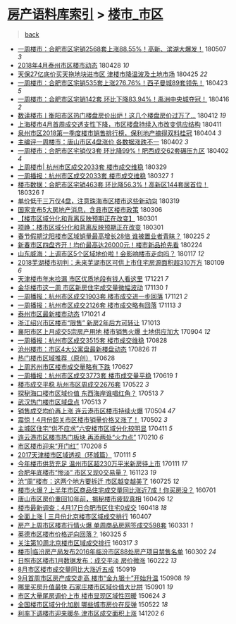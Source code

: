 [房产语料库索引](../../README.md)  > [楼市_市区](楼市_市区.md)
====
> [back](../README.md)

- [一周楼市：合肥市区宅销2568套上涨88.55%！高新、滨湖大爆发！](http://jkwz.applinzi.com/ittc/7100331768513299467.html#%E4%B8%80%E5%91%A8%E6%A5%BC%E5%B8%82%EF%BC%9A%E5%90%88%E8%82%A5%E5%B8%82%E5%8C%BA%E5%AE%85%E9%94%802568%E5%A5%97%E4%B8%8A%E6%B6%A888.55%25%EF%BC%81%E9%AB%98%E6%96%B0%E3%80%81%E6%BB%A8%E6%B9%96%E5%A4%A7%E7%88%86%E5%8F%91%EF%BC%81) 180507 *3* 
- [2018年4月泰州市区楼市动态](http://jkwz.applinzi.com/ittc/7097067706782319623.html#2018%E5%B9%B44%E6%9C%88%E6%B3%B0%E5%B7%9E%E5%B8%82%E5%8C%BA%E6%A5%BC%E5%B8%82%E5%8A%A8%E6%80%81) 180428 *10* 
- [天保27亿底价买天拖地块进市区 津楼市降温波及土地市场](http://jkwz.applinzi.com/ittc/7095932616144585739.html#%E5%A4%A9%E4%BF%9D27%E4%BA%BF%E5%BA%95%E4%BB%B7%E4%B9%B0%E5%A4%A9%E6%8B%96%E5%9C%B0%E5%9D%97%E8%BF%9B%E5%B8%82%E5%8C%BA+%E6%B4%A5%E6%A5%BC%E5%B8%82%E9%99%8D%E6%B8%A9%E6%B3%A2%E5%8F%8A%E5%9C%9F%E5%9C%B0%E5%B8%82%E5%9C%BA) 180425 *22* 
- [一周楼市：合肥市区宅销535套上涨276.76%！西子曼城89套领先！](http://jkwz.applinzi.com/ittc/7095138094225556491.html#%E4%B8%80%E5%91%A8%E6%A5%BC%E5%B8%82%EF%BC%9A%E5%90%88%E8%82%A5%E5%B8%82%E5%8C%BA%E5%AE%85%E9%94%80535%E5%A5%97%E4%B8%8A%E6%B6%A8276.76%25%EF%BC%81%E8%A5%BF%E5%AD%90%E6%9B%BC%E5%9F%8E89%E5%A5%97%E9%A2%86%E5%85%88%EF%BC%81) 180423 *5* 
- [一周楼市：合肥市区宅销142套 环比下降83.94%！禹洲中央城夺冠！](http://jkwz.applinzi.com/ittc/7092567915327128583.html#%E4%B8%80%E5%91%A8%E6%A5%BC%E5%B8%82%EF%BC%9A%E5%90%88%E8%82%A5%E5%B8%82%E5%8C%BA%E5%AE%85%E9%94%80142%E5%A5%97+%E7%8E%AF%E6%AF%94%E4%B8%8B%E9%99%8D83.94%25%EF%BC%81%E7%A6%B9%E6%B4%B2%E4%B8%AD%E5%A4%AE%E5%9F%8E%E5%A4%BA%E5%86%A0%EF%BC%81) 180416 *2* 
- [数读楼市丨衡阳市区热门楼盘房价出炉！这几个楼盘房价过万了...](http://jkwz.applinzi.com/ittc/7091002364796601355.html#%E6%95%B0%E8%AF%BB%E6%A5%BC%E5%B8%82%E4%B8%A8%E8%A1%A1%E9%98%B3%E5%B8%82%E5%8C%BA%E7%83%AD%E9%97%A8%E6%A5%BC%E7%9B%98%E6%88%BF%E4%BB%B7%E5%87%BA%E7%82%89%EF%BC%81%E8%BF%99%E5%87%A0%E4%B8%AA%E6%A5%BC%E7%9B%98%E6%88%BF%E4%BB%B7%E8%BF%87%E4%B8%87%E4%BA%86...) 180412 *19* 
- [上海楼市4月首周成交透支性下降，市区楼盘持续入市改变供应结构](http://jkwz.applinzi.com/ittc/7090643338850206730.html#%E4%B8%8A%E6%B5%B7%E6%A5%BC%E5%B8%824%E6%9C%88%E9%A6%96%E5%91%A8%E6%88%90%E4%BA%A4%E9%80%8F%E6%94%AF%E6%80%A7%E4%B8%8B%E9%99%8D%EF%BC%8C%E5%B8%82%E5%8C%BA%E6%A5%BC%E7%9B%98%E6%8C%81%E7%BB%AD%E5%85%A5%E5%B8%82%E6%94%B9%E5%8F%98%E4%BE%9B%E5%BA%94%E7%BB%93%E6%9E%84) 180411  
- [泉州市区2018第一季度楼市销售排行榜，保利地产摘得双料桂冠](http://jkwz.applinzi.com/ittc/7088184103159727120.html#%E6%B3%89%E5%B7%9E%E5%B8%82%E5%8C%BA2018%E7%AC%AC%E4%B8%80%E5%AD%A3%E5%BA%A6%E6%A5%BC%E5%B8%82%E9%94%80%E5%94%AE%E6%8E%92%E8%A1%8C%E6%A6%9C%EF%BC%8C%E4%BF%9D%E5%88%A9%E5%9C%B0%E4%BA%A7%E6%91%98%E5%BE%97%E5%8F%8C%E6%96%99%E6%A1%82%E5%86%A0) 180404 *3* 
- [主编评一周楼市：唐山市区4盘涨价 各数据涨跌不一](http://jkwz.applinzi.com/ittc/7087390411721278475.html#%E4%B8%BB%E7%BC%96%E8%AF%84%E4%B8%80%E5%91%A8%E6%A5%BC%E5%B8%82%EF%BC%9A%E5%94%90%E5%B1%B1%E5%B8%82%E5%8C%BA4%E7%9B%98%E6%B6%A8%E4%BB%B7+%E5%90%84%E6%95%B0%E6%8D%AE%E6%B6%A8%E8%B7%8C%E4%B8%8D%E4%B8%80) 180402 *3* 
- [一周楼市：合肥市区宅销仅3套 环比降99%！肥西成交62套碾压九区](http://jkwz.applinzi.com/ittc/7087339827118998538.html#%E4%B8%80%E5%91%A8%E6%A5%BC%E5%B8%82%EF%BC%9A%E5%90%88%E8%82%A5%E5%B8%82%E5%8C%BA%E5%AE%85%E9%94%80%E4%BB%853%E5%A5%97+%E7%8E%AF%E6%AF%94%E9%99%8D99%25%EF%BC%81%E8%82%A5%E8%A5%BF%E6%88%90%E4%BA%A462%E5%A5%97%E7%A2%BE%E5%8E%8B%E4%B9%9D%E5%8C%BA) 180402 *4* 
- [上周楼市| 杭州市区成交2033套 楼市成交维稳](http://jkwz.applinzi.com/ittc/7085811795568886795.html#%E4%B8%8A%E5%91%A8%E6%A5%BC%E5%B8%82%7C+%E6%9D%AD%E5%B7%9E%E5%B8%82%E5%8C%BA%E6%88%90%E4%BA%A42033%E5%A5%97+%E6%A5%BC%E5%B8%82%E6%88%90%E4%BA%A4%E7%BB%B4%E7%A8%B3) 180329  
- [一周播报：杭州市区成交2033套 楼市成交维稳](http://jkwz.applinzi.com/ittc/7085198852221305863.html#%E4%B8%80%E5%91%A8%E6%92%AD%E6%8A%A5%EF%BC%9A%E6%9D%AD%E5%B7%9E%E5%B8%82%E5%8C%BA%E6%88%90%E4%BA%A42033%E5%A5%97+%E6%A5%BC%E5%B8%82%E6%88%90%E4%BA%A4%E7%BB%B4%E7%A8%B3) 180327 *1* 
- [楼市数据：合肥市区宅销463套 环比降56.3%！高新区144套居首位！](http://jkwz.applinzi.com/ittc/7084735177362506762.html#%E6%A5%BC%E5%B8%82%E6%95%B0%E6%8D%AE%EF%BC%9A%E5%90%88%E8%82%A5%E5%B8%82%E5%8C%BA%E5%AE%85%E9%94%80463%E5%A5%97+%E7%8E%AF%E6%AF%94%E9%99%8D56.3%25%EF%BC%81%E9%AB%98%E6%96%B0%E5%8C%BA144%E5%A5%97%E5%B1%85%E9%A6%96%E4%BD%8D%EF%BC%81) 180326 *1* 
- [单价低于三万仅4盘，注意珠海市区楼市这些新动向](http://jkwz.applinzi.com/ittc/7082182559180260368.html#%E5%8D%95%E4%BB%B7%E4%BD%8E%E4%BA%8E%E4%B8%89%E4%B8%87%E4%BB%854%E7%9B%98%EF%BC%8C%E6%B3%A8%E6%84%8F%E7%8F%A0%E6%B5%B7%E5%B8%82%E5%8C%BA%E6%A5%BC%E5%B8%82%E8%BF%99%E4%BA%9B%E6%96%B0%E5%8A%A8%E5%90%91) 180319  
- [国家宣布5大房地产消息，含县市区楼市政策](http://jkwz.applinzi.com/ittc/7077273921957397521.html#%E5%9B%BD%E5%AE%B6%E5%AE%A3%E5%B8%835%E5%A4%A7%E6%88%BF%E5%9C%B0%E4%BA%A7%E6%B6%88%E6%81%AF%EF%BC%8C%E5%90%AB%E5%8E%BF%E5%B8%82%E5%8C%BA%E6%A5%BC%E5%B8%82%E6%94%BF%E7%AD%96) 180306  
- [【楼市区域分化和背离反映预期正在改变】](http://jkwz.applinzi.com/ittc/7075391647011832839.html#%E3%80%90%E6%A5%BC%E5%B8%82%E5%8C%BA%E5%9F%9F%E5%88%86%E5%8C%96%E5%92%8C%E8%83%8C%E7%A6%BB%E5%8F%8D%E6%98%A0%E9%A2%84%E6%9C%9F%E6%AD%A3%E5%9C%A8%E6%94%B9%E5%8F%98%E3%80%91) 180301  
- [项峥：楼市区域分化和背离反映预期正在改变](http://jkwz.applinzi.com/ittc/7075343002514228230.html#%E9%A1%B9%E5%B3%A5%EF%BC%9A%E6%A5%BC%E5%B8%82%E5%8C%BA%E5%9F%9F%E5%88%86%E5%8C%96%E5%92%8C%E8%83%8C%E7%A6%BB%E5%8F%8D%E6%98%A0%E9%A2%84%E6%9C%9F%E6%AD%A3%E5%9C%A8%E6%94%B9%E5%8F%98) 180301  
- [春节假期沈阳楼市区域销量最高增长28倍 谁被置业者青睐？](http://jkwz.applinzi.com/ittc/7073986847904891915.html#%E6%98%A5%E8%8A%82%E5%81%87%E6%9C%9F%E6%B2%88%E9%98%B3%E6%A5%BC%E5%B8%82%E5%8C%BA%E5%9F%9F%E9%94%80%E9%87%8F%E6%9C%80%E9%AB%98%E5%A2%9E%E9%95%BF28%E5%80%8D+%E8%B0%81%E8%A2%AB%E7%BD%AE%E4%B8%9A%E8%80%85%E9%9D%92%E7%9D%90%EF%BC%9F) 180225 *2* 
- [新春市区四盘齐开！均价最高达26000元！楼市新品抢先看](http://jkwz.applinzi.com/ittc/7073684852304249867.html#%E6%96%B0%E6%98%A5%E5%B8%82%E5%8C%BA%E5%9B%9B%E7%9B%98%E9%BD%90%E5%BC%80%EF%BC%81%E5%9D%87%E4%BB%B7%E6%9C%80%E9%AB%98%E8%BE%BE26000%E5%85%83%EF%BC%81%E6%A5%BC%E5%B8%82%E6%96%B0%E5%93%81%E6%8A%A2%E5%85%88%E7%9C%8B) 180224  
- [山东威海：上调市区5个区域地价啦！会影响楼市走向吗？](http://jkwz.applinzi.com/ittc/7059493993467872272.html#%E5%B1%B1%E4%B8%9C%E5%A8%81%E6%B5%B7%EF%BC%9A%E4%B8%8A%E8%B0%83%E5%B8%82%E5%8C%BA5%E4%B8%AA%E5%8C%BA%E5%9F%9F%E5%9C%B0%E4%BB%B7%E5%95%A6%EF%BC%81%E4%BC%9A%E5%BD%B1%E5%93%8D%E6%A5%BC%E5%B8%82%E8%B5%B0%E5%90%91%E5%90%97%EF%BC%9F) 180117 *12* 
- [2018芜湖楼市初判：未来芜湖市区可供上市住宅房源面积超310万方](http://jkwz.applinzi.com/ittc/7056544695625188358.html#2018%E8%8A%9C%E6%B9%96%E6%A5%BC%E5%B8%82%E5%88%9D%E5%88%A4%EF%BC%9A%E6%9C%AA%E6%9D%A5%E8%8A%9C%E6%B9%96%E5%B8%82%E5%8C%BA%E5%8F%AF%E4%BE%9B%E4%B8%8A%E5%B8%82%E4%BD%8F%E5%AE%85%E6%88%BF%E6%BA%90%E9%9D%A2%E7%A7%AF%E8%B6%85310%E4%B8%87%E6%96%B9) 180109 *6* 
- [天津楼市年末捡漏 市区优质地段有钱人看这里](http://jkwz.applinzi.com/ittc/7049586148236592144.html#%E5%A4%A9%E6%B4%A5%E6%A5%BC%E5%B8%82%E5%B9%B4%E6%9C%AB%E6%8D%A1%E6%BC%8F+%E5%B8%82%E5%8C%BA%E4%BC%98%E8%B4%A8%E5%9C%B0%E6%AE%B5%E6%9C%89%E9%92%B1%E4%BA%BA%E7%9C%8B%E8%BF%99%E9%87%8C) 171221 *7* 
- [金华楼市这一周 市区新房住宅成交量微幅波动](http://jkwz.applinzi.com/ittc/7041687715819553808.html#%E9%87%91%E5%8D%8E%E6%A5%BC%E5%B8%82%E8%BF%99%E4%B8%80%E5%91%A8+%E5%B8%82%E5%8C%BA%E6%96%B0%E6%88%BF%E4%BD%8F%E5%AE%85%E6%88%90%E4%BA%A4%E9%87%8F%E5%BE%AE%E5%B9%85%E6%B3%A2%E5%8A%A8) 171130 *1* 
- [一周播报：杭州市区成交1903套 楼市成交进一步回落](http://jkwz.applinzi.com/ittc/7038231131038680080.html#%E4%B8%80%E5%91%A8%E6%92%AD%E6%8A%A5%EF%BC%9A%E6%9D%AD%E5%B7%9E%E5%B8%82%E5%8C%BA%E6%88%90%E4%BA%A41903%E5%A5%97+%E6%A5%BC%E5%B8%82%E6%88%90%E4%BA%A4%E8%BF%9B%E4%B8%80%E6%AD%A5%E5%9B%9E%E8%90%BD) 171121 *2* 
- [一周播报：杭州市区成交2126套 楼市成交略有回落](http://jkwz.applinzi.com/ittc/7035471215500723217.html#%E4%B8%80%E5%91%A8%E6%92%AD%E6%8A%A5%EF%BC%9A%E6%9D%AD%E5%B7%9E%E5%B8%82%E5%8C%BA%E6%88%90%E4%BA%A42126%E5%A5%97+%E6%A5%BC%E5%B8%82%E6%88%90%E4%BA%A4%E7%95%A5%E6%9C%89%E5%9B%9E%E8%90%BD) 171113 *3* 
- [泰州市区最新楼市动态](http://jkwz.applinzi.com/ittc/7026841623466607632.html#%E6%B3%B0%E5%B7%9E%E5%B8%82%E5%8C%BA%E6%9C%80%E6%96%B0%E6%A5%BC%E5%B8%82%E5%8A%A8%E6%80%81) 171021 *4* 
- [浙江绍兴市区楼市“限售” 新房2年后方可转让](http://jkwz.applinzi.com/ittc/7023864346004947985.html#%E6%B5%99%E6%B1%9F%E7%BB%8D%E5%85%B4%E5%B8%82%E5%8C%BA%E6%A5%BC%E5%B8%82%E2%80%9C%E9%99%90%E5%94%AE%E2%80%9D+%E6%96%B0%E6%88%BF2%E5%B9%B4%E5%90%8E%E6%96%B9%E5%8F%AF%E8%BD%AC%E8%AE%A9) 171013  
- [襄阳市区上月成交5宗房产用地 楼市销售火爆 土地供应加大](http://jkwz.applinzi.com/ittc/7009466103003350032.html#%E8%A5%84%E9%98%B3%E5%B8%82%E5%8C%BA%E4%B8%8A%E6%9C%88%E6%88%90%E4%BA%A45%E5%AE%97%E6%88%BF%E4%BA%A7%E7%94%A8%E5%9C%B0+%E6%A5%BC%E5%B8%82%E9%94%80%E5%94%AE%E7%81%AB%E7%88%86+%E5%9C%9F%E5%9C%B0%E4%BE%9B%E5%BA%94%E5%8A%A0%E5%A4%A7) 170904 *12* 
- [一周播报：杭州市区成交3515套 楼市成交维稳](http://jkwz.applinzi.com/ittc/7006903630706508816.html#%E4%B8%80%E5%91%A8%E6%92%AD%E6%8A%A5%EF%BC%9A%E6%9D%AD%E5%B7%9E%E5%B8%82%E5%8C%BA%E6%88%90%E4%BA%A43515%E5%A5%97+%E6%A5%BC%E5%B8%82%E6%88%90%E4%BA%A4%E7%BB%B4%E7%A8%B3) 170828  
- [沧州楼市：市区4大公寓盘最新楼盘动态](http://jkwz.applinzi.com/ittc/7006050476507005969.html#%E6%B2%A7%E5%B7%9E%E6%A5%BC%E5%B8%82%EF%BC%9A%E5%B8%82%E5%8C%BA4%E5%A4%A7%E5%85%AC%E5%AF%93%E7%9B%98%E6%9C%80%E6%96%B0%E6%A5%BC%E7%9B%98%E5%8A%A8%E6%80%81) 170826 *11* 
- [热门楼市区域推荐（原创）](http://jkwz.applinzi.com/ittc/6984367715836756996.html#%E7%83%AD%E9%97%A8%E6%A5%BC%E5%B8%82%E5%8C%BA%E5%9F%9F%E6%8E%A8%E8%8D%90%EF%BC%88%E5%8E%9F%E5%88%9B%EF%BC%89) 170628  
- [上周苏州市区楼市成交量略有下跌](http://jkwz.applinzi.com/ittc/6983769599756469252.html#%E4%B8%8A%E5%91%A8%E8%8B%8F%E5%B7%9E%E5%B8%82%E5%8C%BA%E6%A5%BC%E5%B8%82%E6%88%90%E4%BA%A4%E9%87%8F%E7%95%A5%E6%9C%89%E4%B8%8B%E8%B7%8C) 170627  
- [一周播报：杭州市区成交3773套 楼市成交量平稳](http://jkwz.applinzi.com/ittc/6980955981612581893.html#%E4%B8%80%E5%91%A8%E6%92%AD%E6%8A%A5%EF%BC%9A%E6%9D%AD%E5%B7%9E%E5%B8%82%E5%8C%BA%E6%88%90%E4%BA%A43773%E5%A5%97+%E6%A5%BC%E5%B8%82%E6%88%90%E4%BA%A4%E9%87%8F%E5%B9%B3%E7%A8%B3) 170619 *1* 
- [楼市成交平稳 杭州市区周成交2676套](http://jkwz.applinzi.com/ittc/6970528757809939461.html#%E6%A5%BC%E5%B8%82%E6%88%90%E4%BA%A4%E5%B9%B3%E7%A8%B3+%E6%9D%AD%E5%B7%9E%E5%B8%82%E5%8C%BA%E5%91%A8%E6%88%90%E4%BA%A42676%E5%A5%97) 170522 *3* 
- [探秘海口楼市区域价值 东西海岸谁唱红角？](http://jkwz.applinzi.com/ittc/6967212179685114885.html#%E6%8E%A2%E7%A7%98%E6%B5%B7%E5%8F%A3%E6%A5%BC%E5%B8%82%E5%8C%BA%E5%9F%9F%E4%BB%B7%E5%80%BC+%E4%B8%9C%E8%A5%BF%E6%B5%B7%E5%B2%B8%E8%B0%81%E5%94%B1%E7%BA%A2%E8%A7%92%EF%BC%9F) 170513 *7* 
- [武汉热门楼市区域盘点](http://jkwz.applinzi.com/ittc/6967104438471754756.html#%E6%AD%A6%E6%B1%89%E7%83%AD%E9%97%A8%E6%A5%BC%E5%B8%82%E5%8C%BA%E5%9F%9F%E7%9B%98%E7%82%B9) 170513 *7* 
- [销售成交均价再上涨 连云港市区楼市持续火爆](http://jkwz.applinzi.com/ittc/6963746543898199044.html#%E9%94%80%E5%94%AE%E6%88%90%E4%BA%A4%E5%9D%87%E4%BB%B7%E5%86%8D%E4%B8%8A%E6%B6%A8+%E8%BF%9E%E4%BA%91%E6%B8%AF%E5%B8%82%E5%8C%BA%E6%A5%BC%E5%B8%82%E6%8C%81%E7%BB%AD%E7%81%AB%E7%88%86) 170504 *47* 
- [震惊！4月份韶关市区楼市销量价格又涨了！](http://jkwz.applinzi.com/ittc/6963110794983113732.html#%E9%9C%87%E6%83%8A%EF%BC%814%E6%9C%88%E4%BB%BD%E9%9F%B6%E5%85%B3%E5%B8%82%E5%8C%BA%E6%A5%BC%E5%B8%82%E9%94%80%E9%87%8F%E4%BB%B7%E6%A0%BC%E5%8F%88%E6%B6%A8%E4%BA%86%EF%BC%81) 170502 *3* 
- [主城区住宅“供不应求”六安楼市区域分化较明显](http://jkwz.applinzi.com/ittc/6955212785054123012.html#%E4%B8%BB%E5%9F%8E%E5%8C%BA%E4%BD%8F%E5%AE%85%E2%80%9C%E4%BE%9B%E4%B8%8D%E5%BA%94%E6%B1%82%E2%80%9D%E5%85%AD%E5%AE%89%E6%A5%BC%E5%B8%82%E5%8C%BA%E5%9F%9F%E5%88%86%E5%8C%96%E8%BE%83%E6%98%8E%E6%98%BE) 170411 *5* 
- [连云港市区楼市热门板块 再添两处“火力点”](http://jkwz.applinzi.com/ittc/6932945485454377989.html#%E8%BF%9E%E4%BA%91%E6%B8%AF%E5%B8%82%E5%8C%BA%E6%A5%BC%E5%B8%82%E7%83%AD%E9%97%A8%E6%9D%BF%E5%9D%97+%E5%86%8D%E6%B7%BB%E4%B8%A4%E5%A4%84%E2%80%9C%E7%81%AB%E5%8A%9B%E7%82%B9%E2%80%9D) 170210 *6* 
- [市区楼市迎来“开门红”](http://jkwz.applinzi.com/ittc/6932217250236072965.html#%E5%B8%82%E5%8C%BA%E6%A5%BC%E5%B8%82%E8%BF%8E%E6%9D%A5%E2%80%9C%E5%BC%80%E9%97%A8%E7%BA%A2%E2%80%9D) 170208 *5* 
- [2017天津楼市区域透视（环城篇）](http://jkwz.applinzi.com/ittc/6921835402616112132.html#2017%E5%A4%A9%E6%B4%A5%E6%A5%BC%E5%B8%82%E5%8C%BA%E5%9F%9F%E9%80%8F%E8%A7%86%EF%BC%88%E7%8E%AF%E5%9F%8E%E7%AF%87%EF%BC%89) 170111 *5* 
- [今年楼市供货充足 温州市区超230万平米新房待上市](http://jkwz.applinzi.com/ittc/6921783909640832005.html#%E4%BB%8A%E5%B9%B4%E6%A5%BC%E5%B8%82%E4%BE%9B%E8%B4%A7%E5%85%85%E8%B6%B3+%E6%B8%A9%E5%B7%9E%E5%B8%82%E5%8C%BA%E8%B6%85230%E4%B8%87%E5%B9%B3%E7%B1%B3%E6%96%B0%E6%88%BF%E5%BE%85%E4%B8%8A%E5%B8%82) 170111 *17* 
- [合肥年底楼市“惨淡” 市区又现0交易量？](http://jkwz.applinzi.com/ittc/6903619529195652101.html#%E5%90%88%E8%82%A5%E5%B9%B4%E5%BA%95%E6%A5%BC%E5%B8%82%E2%80%9C%E6%83%A8%E6%B7%A1%E2%80%9D+%E5%B8%82%E5%8C%BA%E5%8F%88%E7%8E%B00%E4%BA%A4%E6%98%93%E9%87%8F%EF%BC%9F) 161123 *19* 
- [沧“周”楼市：这两个地方要拆迁 市区越变越美了](http://jkwz.applinzi.com/ittc/6858727221442905093.html#%E6%B2%A7%E2%80%9C%E5%91%A8%E2%80%9D%E6%A5%BC%E5%B8%82%EF%BC%9A%E8%BF%99%E4%B8%A4%E4%B8%AA%E5%9C%B0%E6%96%B9%E8%A6%81%E6%8B%86%E8%BF%81+%E5%B8%82%E5%8C%BA%E8%B6%8A%E5%8F%98%E8%B6%8A%E7%BE%8E%E4%BA%86) 160725 *12* 
- [楼市火爆？上半年市区商品住宅成交量同比涨近7成！你买房没？](http://jkwz.applinzi.com/ittc/6849939692841337860.html#%E6%A5%BC%E5%B8%82%E7%81%AB%E7%88%86%EF%BC%9F%E4%B8%8A%E5%8D%8A%E5%B9%B4%E5%B8%82%E5%8C%BA%E5%95%86%E5%93%81%E4%BD%8F%E5%AE%85%E6%88%90%E4%BA%A4%E9%87%8F%E5%90%8C%E6%AF%94%E6%B6%A8%E8%BF%917%E6%88%90%EF%BC%81%E4%BD%A0%E4%B9%B0%E6%88%BF%E6%B2%A1%EF%BC%9F) 160701  
- [唐山市区房价重回10年前，揭秘楼市疲软真相](http://jkwz.applinzi.com/ittc/6825515990020260869.html#%E5%94%90%E5%B1%B1%E5%B8%82%E5%8C%BA%E6%88%BF%E4%BB%B7%E9%87%8D%E5%9B%9E10%E5%B9%B4%E5%89%8D%EF%BC%8C%E6%8F%AD%E7%A7%98%E6%A5%BC%E5%B8%82%E7%96%B2%E8%BD%AF%E7%9C%9F%E7%9B%B8) 160426 *12* 
- [楼市最新调查：4月17日合肥市区住宅0成交](http://jkwz.applinzi.com/ittc/6822348369246553093.html#%E6%A5%BC%E5%B8%82%E6%9C%80%E6%96%B0%E8%B0%83%E6%9F%A5%EF%BC%9A4%E6%9C%8817%E6%97%A5%E5%90%88%E8%82%A5%E5%B8%82%E5%8C%BA%E4%BD%8F%E5%AE%850%E6%88%90%E4%BA%A4) 160418 *18* 
- [全面上涨 | 三月份北京楼市区域成交排行](http://jkwz.applinzi.com/ittc/6818370849618789381.html#%E5%85%A8%E9%9D%A2%E4%B8%8A%E6%B6%A8+%7C+%E4%B8%89%E6%9C%88%E4%BB%BD%E5%8C%97%E4%BA%AC%E6%A5%BC%E5%B8%82%E5%8C%BA%E5%9F%9F%E6%88%90%E4%BA%A4%E6%8E%92%E8%A1%8C) 160407  
- [房产上周市区楼市行情火爆 单周商品房网签成交598套](http://jkwz.applinzi.com/ittc/6815724792254563332.html#%E6%88%BF%E4%BA%A7%E4%B8%8A%E5%91%A8%E5%B8%82%E5%8C%BA%E6%A5%BC%E5%B8%82%E8%A1%8C%E6%83%85%E7%81%AB%E7%88%86+%E5%8D%95%E5%91%A8%E5%95%86%E5%93%81%E6%88%BF%E7%BD%91%E7%AD%BE%E6%88%90%E4%BA%A4598%E5%A5%97) 160331 *1* 
- [英德市区楼市价格逆向回落？](http://jkwz.applinzi.com/ittc/6813440268342658052.html#%E8%8B%B1%E5%BE%B7%E5%B8%82%E5%8C%BA%E6%A5%BC%E5%B8%82%E4%BB%B7%E6%A0%BC%E9%80%86%E5%90%91%E5%9B%9E%E8%90%BD%EF%BC%9F) 160325 *5* 
- [关注第10周北京楼市区域成交排行](http://jkwz.applinzi.com/ittc/6810594751363417092.html#%E5%85%B3%E6%B3%A8%E7%AC%AC10%E5%91%A8%E5%8C%97%E4%BA%AC%E6%A5%BC%E5%B8%82%E5%8C%BA%E5%9F%9F%E6%88%90%E4%BA%A4%E6%8E%92%E8%A1%8C) 160317 *3* 
- [楼市|临汾房产局发布2016年临汾市区88处房产项目禁售名单](http://jkwz.applinzi.com/ittc/6805103801904137220.html#%E6%A5%BC%E5%B8%82%7C%E4%B8%B4%E6%B1%BE%E6%88%BF%E4%BA%A7%E5%B1%80%E5%8F%91%E5%B8%832016%E5%B9%B4%E4%B8%B4%E6%B1%BE%E5%B8%82%E5%8C%BA88%E5%A4%84%E6%88%BF%E4%BA%A7%E9%A1%B9%E7%9B%AE%E7%A6%81%E5%94%AE%E5%90%8D%E5%8D%95) 160302 *24* 
- [日照市区楼市1月数据发布：成交平淡 房价微涨](http://jkwz.applinzi.com/ittc/6801579936276022277.html#%E6%97%A5%E7%85%A7%E5%B8%82%E5%8C%BA%E6%A5%BC%E5%B8%821%E6%9C%88%E6%95%B0%E6%8D%AE%E5%8F%91%E5%B8%83%EF%BC%9A%E6%88%90%E4%BA%A4%E5%B9%B3%E6%B7%A1+%E6%88%BF%E4%BB%B7%E5%BE%AE%E6%B6%A8) 160222 *13* 
- [8月市区楼市成交量同比大涨近五成](http://jkwz.applinzi.com/ittc/6743674743430906884.html#8%E6%9C%88%E5%B8%82%E5%8C%BA%E6%A5%BC%E5%B8%82%E6%88%90%E4%BA%A4%E9%87%8F%E5%90%8C%E6%AF%94%E5%A4%A7%E6%B6%A8%E8%BF%91%E4%BA%94%E6%88%90) 150919  
- [9月首周市区房产成交走高 楼市“金九银十”开始升温](http://jkwz.applinzi.com/ittc/6739733638490768388.html#9%E6%9C%88%E9%A6%96%E5%91%A8%E5%B8%82%E5%8C%BA%E6%88%BF%E4%BA%A7%E6%88%90%E4%BA%A4%E8%B5%B0%E9%AB%98+%E6%A5%BC%E5%B8%82%E2%80%9C%E9%87%91%E4%B9%9D%E9%93%B6%E5%8D%81%E2%80%9D%E5%BC%80%E5%A7%8B%E5%8D%87%E6%B8%A9) 150908 *19* 
- [哪里买房升值最快 石家庄楼市区域价值大比拼](http://jkwz.applinzi.com/ittc/6737106540138955780.html#%E5%93%AA%E9%87%8C%E4%B9%B0%E6%88%BF%E5%8D%87%E5%80%BC%E6%9C%80%E5%BF%AB+%E7%9F%B3%E5%AE%B6%E5%BA%84%E6%A5%BC%E5%B8%82%E5%8C%BA%E5%9F%9F%E4%BB%B7%E5%80%BC%E5%A4%A7%E6%AF%94%E6%8B%BC) 150901 *19* 
- [市区大量尾房调价上市 楼市显现区域性回暖](http://jkwz.applinzi.com/ittc/547650611426872685.html#%E5%B8%82%E5%8C%BA%E5%A4%A7%E9%87%8F%E5%B0%BE%E6%88%BF%E8%B0%83%E4%BB%B7%E4%B8%8A%E5%B8%82+%E6%A5%BC%E5%B8%82%E6%98%BE%E7%8E%B0%E5%8C%BA%E5%9F%9F%E6%80%A7%E5%9B%9E%E6%9A%96) 150624 *3* 
- [全国楼市区域分化加剧 哪些城市房价在反弹](http://jkwz.applinzi.com/ittc/547650611416865443.html#%E5%85%A8%E5%9B%BD%E6%A5%BC%E5%B8%82%E5%8C%BA%E5%9F%9F%E5%88%86%E5%8C%96%E5%8A%A0%E5%89%A7+%E5%93%AA%E4%BA%9B%E5%9F%8E%E5%B8%82%E6%88%BF%E4%BB%B7%E5%9C%A8%E5%8F%8D%E5%BC%B9) 150522 *18* 
- [利率下调楼市迎来暖冬 津市区成交面积上涨](http://jkwz.applinzi.com/ittc/547650611381273305.html#%E5%88%A9%E7%8E%87%E4%B8%8B%E8%B0%83%E6%A5%BC%E5%B8%82%E8%BF%8E%E6%9D%A5%E6%9A%96%E5%86%AC+%E6%B4%A5%E5%B8%82%E5%8C%BA%E6%88%90%E4%BA%A4%E9%9D%A2%E7%A7%AF%E4%B8%8A%E6%B6%A8) 141202 *6* 
